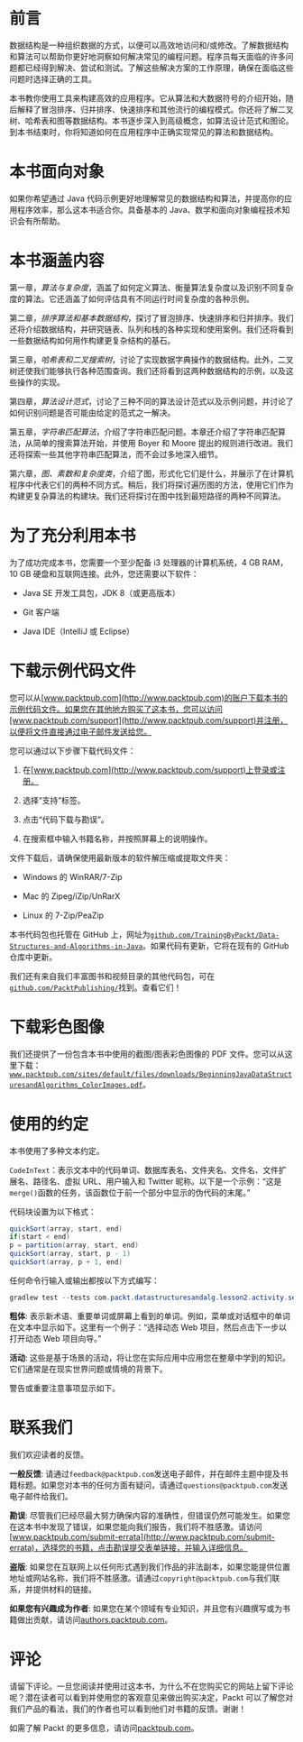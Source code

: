 # 前言

数据结构是一种组织数据的方式，以便可以高效地访问和/或修改。了解数据结构和算法可以帮助你更好地洞察如何解决常见的编程问题。程序员每天面临的许多问题都已经得到解决、尝试和测试。了解这些解决方案的工作原理，确保在面临这些问题时选择正确的工具。

本书教你使用工具来构建高效的应用程序。它从算法和大数据符号的介绍开始，随后解释了冒泡排序、归并排序、快速排序和其他流行的编程模式。你还将了解二叉树、哈希表和图等数据结构。本书逐步深入到高级概念，如算法设计范式和图论。到本书结束时，你将知道如何在应用程序中正确实现常见的算法和数据结构。

# 本书面向对象

如果你希望通过 Java 代码示例更好地理解常见的数据结构和算法，并提高你的应用程序效率，那么这本书适合你。具备基本的 Java、数学和面向对象编程技术知识会有所帮助。

# 本书涵盖内容

第一章，*算法与复杂度*，涵盖了如何定义算法、衡量算法复杂度以及识别不同复杂度的算法。它还涵盖了如何评估具有不同运行时间复杂度的各种示例。

第二章，*排序算法和基本数据结构*，探讨了冒泡排序、快速排序和归并排序。我们还将介绍数据结构，并研究链表、队列和栈的各种实现和使用案例。我们还将看到一些数据结构如何用作构建更复杂结构的基石。

第三章，*哈希表和二叉搜索树*，讨论了实现数据字典操作的数据结构。此外，二叉树还使我们能够执行各种范围查询。我们还将看到这两种数据结构的示例，以及这些操作的实现。

第四章，*算法设计范式*，讨论了三种不同的算法设计范式以及示例问题，并讨论了如何识别问题是否可能由给定的范式之一解决。

第五章，*字符串匹配算法*，介绍了字符串匹配问题。本章还介绍了字符串匹配算法，从简单的搜索算法开始，并使用 Boyer 和 Moore 提出的规则进行改进。我们还将探索一些其他字符串匹配算法，而不会过多地深入细节。

第六章，*图、素数和复杂度类*，介绍了图，形式化它们是什么，并展示了在计算机程序中代表它们的两种不同方式。稍后，我们将探讨遍历图的方法，使用它们作为构建更复杂算法的构建块。我们还将探讨在图中找到最短路径的两种不同算法。

# 为了充分利用本书

为了成功完成本书，您需要一个至少配备 i3 处理器的计算机系统，4 GB RAM，10 GB 硬盘和互联网连接。此外，您还需要以下软件：

+   Java SE 开发工具包，JDK 8（或更高版本）

+   Git 客户端

+   Java IDE（IntelliJ 或 Eclipse）

# 下载示例代码文件

您可以从[www.packtpub.com](http://www.packtpub.com)的账户下载本书的示例代码文件。如果您在其他地方购买了这本书，您可以访问[www.packtpub.com/support](http://www.packtpub.com/support)并注册，以便将文件直接通过电子邮件发送给您。

您可以通过以下步骤下载代码文件：

1.  在[www.packtpub.com](http://www.packtpub.com/support)上登录或注册。

1.  选择“支持”标签。

1.  点击“代码下载与勘误”。

1.  在搜索框中输入书籍名称，并按照屏幕上的说明操作。

文件下载后，请确保使用最新版本的软件解压缩或提取文件夹：

+   Windows 的 WinRAR/7-Zip

+   Mac 的 Zipeg/iZip/UnRarX

+   Linux 的 7-Zip/PeaZip

本书代码包也托管在 GitHub 上，网址为[`github.com/TrainingByPackt/Data-Structures-and-Algorithms-in-Java`](https://github.com/TrainingByPackt/Data-Structures-and-Algorithms-in-Java)。如果代码有更新，它将在现有的 GitHub 仓库中更新。

我们还有来自我们丰富图书和视频目录的其他代码包，可在[`github.com/PacktPublishing/`](https://github.com/PacktPublishing/)找到。查看它们！

# 下载彩色图像

我们还提供了一份包含本书中使用的截图/图表彩色图像的 PDF 文件。您可以从这里下载：[`www.packtpub.com/sites/default/files/downloads/BeginningJavaDataStructuresandAlgorithms_ColorImages.pdf`](https://www.packtpub.com/sites/default/files/downloads/BeginningJavaDataStructuresandAlgorithms_ColorImages.pdf)。

# 使用的约定

本书使用了多种文本约定。

`CodeInText`：表示文本中的代码单词、数据库表名、文件夹名、文件名、文件扩展名、路径名、虚拟 URL、用户输入和 Twitter 昵称。以下是一个示例：“这是`merge()`函数的任务，该函数位于前一个部分中显示的伪代码的末尾。”

代码块设置为以下格式：

```java
quickSort(array, start, end)
if(start < end)
p = partition(array, start, end)
quickSort(array, start, p - 1)
quickSort(array, p + 1, end)
```

任何命令行输入或输出都按以下方式编写：

```java
gradlew test --tests com.packt.datastructuresandalg.lesson2.activity.selectionsort*
```

**粗体**: 表示新术语、重要单词或屏幕上看到的单词。例如，菜单或对话框中的单词在文本中显示如下。这里有一个例子：“选择动态 Web 项目，然后点击下一步以打开动态 Web 项目向导。”

**活动**: 这些是基于场景的活动，将让您在实际应用中应用您在整章中学到的知识。它们通常是在现实世界问题或情境的背景下。

警告或重要注意事项显示如下。

# 联系我们

我们欢迎读者的反馈。

**一般反馈**: 请通过`feedback@packtpub.com`发送电子邮件，并在邮件主题中提及书籍标题。如果您对本书的任何方面有疑问，请通过`questions@packtpub.com`发送电子邮件给我们。

**勘误**: 尽管我们已经尽最大努力确保内容的准确性，但错误仍然可能发生。如果您在这本书中发现了错误，如果您能向我们报告，我们将不胜感激。请访问[www.packtpub.com/submit-errata](http://www.packtpub.com/submit-errata)，选择您的书籍，点击勘误提交表单链接，并输入详细信息。

**盗版**: 如果您在互联网上以任何形式遇到我们作品的非法副本，如果您能提供位置地址或网站名称，我们将不胜感激。请通过`copyright@packtpub.com`与我们联系，并提供材料的链接。

**如果您有兴趣成为作者**: 如果您在某个领域有专业知识，并且您有兴趣撰写或为书籍做出贡献，请访问[authors.packtpub.com](http://authors.packtpub.com/)。

# 评论

请留下评论。一旦您阅读并使用过这本书，为什么不在您购买它的网站上留下评论呢？潜在读者可以看到并使用您的客观意见来做出购买决定，Packt 可以了解您对我们产品的看法，我们的作者也可以看到他们对书籍的反馈。谢谢！

如需了解 Packt 的更多信息，请访问[packtpub.com](https://www.packtpub.com/)。
